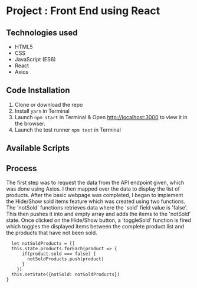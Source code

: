 # Project : Front End using React

## Technologies used

* HTML5
* CSS
* JavaScript (ES6)
* React
* Axios


## Code Installation

1. Clone or download the repo
2. Install ```yarn``` in Terminal
3. Launch ```npm start``` in Terminal & Open [http://localhost:3000](http://localhost:3000) to view it in the browser.
4. Launch the test runner ```npm test``` in Terminal
## Available Scripts

## Process

The first step was to request the data from the API endpoint given, which was done using Axios. I then mapped over the data to display the list of products. After the basic webpage was completed, I began to implement the Hide/Show sold items feature which was created using two functions. The 'notSold' functions retrieves data where the 'sold' field value is 'false'. This then pushes it into and empty array and adds the items to the 'notSold' state. Once clicked on the Hide/Show button, a 'toggleSold' function is fired which toggles the displayed items between the complete product list and the products that have not been sold.

```notSold() {
  let notSoldProducts = []
  this.state.products.forEach(product => {
      if(product.sold === false) {
        notSoldProducts.push(product)
      }
    })
  this.setState({notSold: notSoldProducts})
}
```
